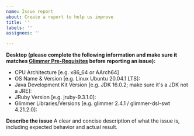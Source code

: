 ```yaml
---
name: Issue report
about: Create a report to help us improve
title: ''
labels: ''
assignees: ''

---
```


**Desktop (please complete the following information and make sure it matches [Glimmer Pre-Requisites](https://github.com/AndyObtiva/glimmer-dsl-swt#pre-requisites) before reporting an issue):**
 - CPU Architecture [e.g. x86_64 or AArch64]
 - OS Name & Version [e.g. Linux Ubuntu 20.04.1 LTS]:
 - Java Development Kit Version [e.g. JDK 16.0.2; make sure it's a JDK not a JRE]:
 - JRuby Version [e.g. jruby-9.3.1.0]:
 - Glimmer Libraries/Versions [e.g. glimmer 2.4.1 / glimmer-dsl-swt 4.21.2.0]:

**Describe the issue**
A clear and concise description of what the issue is, including expected behavior and actual result.
